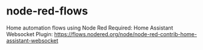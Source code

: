 # node-red-flows
Home automation flows using Node Red
Required: Home Assistant Websocket Plugin: https://flows.nodered.org/node/node-red-contrib-home-assistant-websocket
